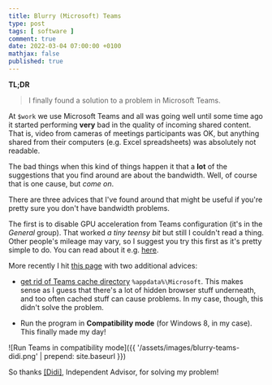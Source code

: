 ```yaml
---
title: Blurry (Microsoft) Teams
type: post
tags: [ software ]
comment: true
date: 2022-03-04 07:00:00 +0100
mathjax: false
published: true
---
```


**TL;DR**

> I finally found a solution to a problem in Microsoft Teams.

At `$work` we use Microsoft Teams and all was going well until some time
ago it started performing **very** bad in the quality of incoming shared
content. That is, video from cameras of meetings participants was OK,
but anything shared from their computers (e.g. Excel spreadsheets) was
absolutely not readable.

The bad things when this kind of things happen it that a **lot** of the
suggestions that you find around are about the bandwidth. Well, of
course that is one cause, but *come on*.

There are three advices that I've found around that might be useful if
you're pretty sure you don't have bandwidth problems.

The first is to disable GPU acceleration from Teams configuration (it's
in the *General* group). That worked *a tiny teensy bit* but still I
couldn't read a thing. Other people's mileage may vary, so I suggest you
try this first as it's pretty simple to do. You can read about it e.g.
[here][gpu].

More recently I hit [this page][] with two additional advices:

- [get rid of Teams cache directory][cache] `%appdata%\Microsoft`. This
  makes sense as I guess that there's a lot of hidden browser stuff
  underneath, and too often cached stuff can cause problems. In my case,
  though, this didn't solve the problem.

- Run the program in **Compatibility mode** (for Windows 8, in my case).
  This finally made my day!

![Run Teams in compatibility mode]({{ '/assets/images/blurry-teams-didi.png' | prepend: site.baseurl }})

So thanks [\[Didi\]][didi], Independent Advisor, for solving my problem!

[gpu]: https://answers.microsoft.com/en-us/msteams/forum/all/blurry-on-microsoft-teams/51b7cd31-56cb-40cf-ba19-36f31552f332
[this page]: https://answers.microsoft.com/en-us/msteams/forum/all/blurry-files-when-shared-via-team/e1147219-0c0d-4aff-aba0-81e3f6e91e17
[cache]: https://www.uvm.edu/it/kb/article/clearing-teams-cache/
[didi]: https://answers.microsoft.com/en-us/profile/4bef65d4-4217-4bf7-be3d-da061f2ca331
